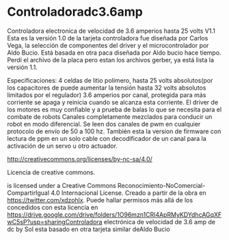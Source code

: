 # Controladoradc3.6amp
Controladora electronica de velocidad de 3.6 amperios hasta 25 volts V1.1
Esta es la versión 1.0 de la tarjeta controladora fue diseñada por Carlos Vega, la selección de componentes del driver y el microcontrolador por Aldo Bucio. Está basada en otra paca diseñada por Aldo bucio hace tiempo. Perdí el archivo de la placa pero estan los archivos gerber, ya está lista la versión 1.1.

Especificaciones:
4 celdas de litio polímero, hasta 25 volts absolutos(por los capacitores de puede aumentar la tensión hasta 32 volts absolutos limitados por el regulador)
3.6 amperios por canal, protegida para más  corriente se apaga y reinicia cuando se alcanza esta corriente.
El driver de los motores es muy confiable y a prueba de balas lo que se necesita para el combate de robots
Canales completamente mezclados para conducir un robot en modo diferencial. Se leen dos canales de pwm en cualquier protocolo de envío de 50 a 100 hz. También esta la version de firmware con lectura de ppm en un solo cable con decodificador de un canal para la activación de un servo u otro actuador.

http://creativecommons.org/licenses/by-nc-sa/4.0/

 Licencia de creative commons.

is licensed under a Creative Commons Reconocimiento-NoComercial-CompartirIgual 4.0 Internacional License.
Creado a partir de la obra en https://twitter.com/xdzohlx.
Puede hallar permisos más allá de los concedidos con esta licencia en https://drive.google.com/drive/folders/1O96mzn1CRl4ApRMyKDYdhcAGqXFwC5sP?usp=sharingControladora electrónica de velocidad de 3.6 amp de dc by Sol esta basado en otra tarjeta similar deAldo Bucio
